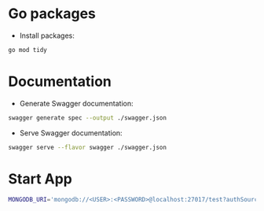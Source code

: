 # Go packages

- Install packages:

```bash
go mod tidy
```

# Documentation

- Generate Swagger documentation:

```bash
swagger generate spec --output ./swagger.json
```

- Serve Swagger documentation:

```bash
swagger serve --flavor swagger ./swagger.json
```

# Start App

```bash
MONGODB_URI='mongodb://<USER>:<PASSWORD>@localhost:27017/test?authSource=admin' MONGODB_DATABASE=demo go run *.go
```
